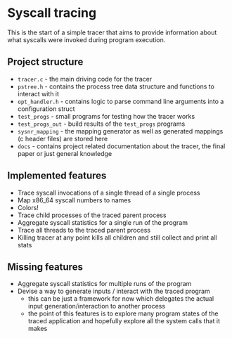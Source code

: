 # Syscall tracing
This is the start of a simple tracer that aims to provide information about what syscalls were invoked during program execution.

## Project structure
* `tracer.c` - the main driving code for the tracer
* `pstree.h` - contains the process tree data structure and functions to interact with it
* `opt_handler.h` - contains logic to parse command line arguments into a configuration struct
* `test_progs` - small programs for testing how the tracer works
* `test_progs_out` - build results of the `test_progs` programs
* `sysnr_mapping` - the mapping generator as well as generated mappings (c header files) are stored here
* `docs` - contains project related documentation about the tracer, the final paper or just general knowledge

## Implemented features
* Trace syscall invocations of a single thread of a single process
* Map x86_64 syscall numbers to names
* Colors!
* Trace child processes of the traced parent process
* Aggregate syscall statistics for a single run of the program
* Trace all threads to the traced parent process
* Killing tracer at any point kills all children and still collect and print all stats

## Missing features
* Aggregate syscall statistics for multiple runs of the program
* Devise a way to generate inputs / interact with the traced program
    - this can be just a framework for now which delegates the actual input generation/interaction to another process
    - the point of this features is to explore many program states of the traced application and hopefully explore all the system calls that it makes
